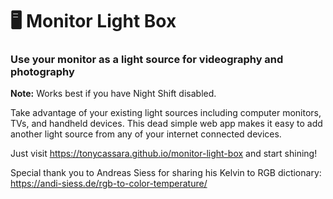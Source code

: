 # 🖥️ Monitor Light Box

### Use your monitor as a light source for videography and photography

**Note:** Works best if you have Night Shift disabled.

Take advantage of your existing light sources including computer monitors, TVs, and handheld devices. This dead simple web app makes it easy to add another light source from any of your internet connected devices.

Just visit https://tonycassara.github.io/monitor-light-box and start shining!

Special thank you to Andreas Siess for sharing his Kelvin to RGB dictionary: https://andi-siess.de/rgb-to-color-temperature/
